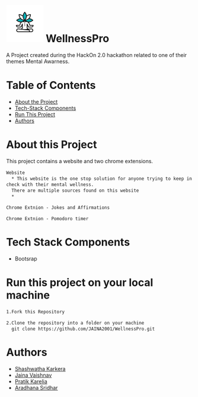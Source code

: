  # <img src="logo.png" width="100" height="100"/> WellnessPro
  
A Project created during the HackOn 2.0 hackathon related to one of their themes Mental Awarness.

# Table of Contents
- [About the Project](#about-this-project)
- [Tech-Stack Components](#tech-stack-components)
- [Run This Project](#run-this-project-on-your-local-machine)
- [Authors](#authors)

# About this Project
This project contains a website and two chrome extensions.
```
Website
  * This website is the one stop solution for anyone trying to keep in check with their mental wellness.
  There are multiple sources found on this website
  *

```
```
Chrome Extnion - Jokes and Affirmations
```
```
Chrome Extnion - Pomodoro timer 
```
# Tech Stack Components
 * Bootsrap
 
# Run this project on your local machine
```
1.Fork this Repository
```
```
2.Clone the repository into a folder on your machine
  git clone https://github.com/JAINA2001/WellnessPro.git
```
# Authors
- [Shashwatha Karkera](https://github.com/shashwatha411)
- [Jaina Vaishnav](https://github.com/JAINA2001)
- [Pratik Karelia](https://github.com/pratikkarelia25)
- [Aradhana Sridhar](https://github.com/AraSridhar)

